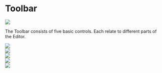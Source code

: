 Toolbar
=======


![](http://docwiki.hq.unity3d.com/uploads/Main/Editor-Toolbar.png)  

The Toolbar consists of five basic controls.  Each relate to different parts of the Editor.

![](http://docwiki.hq.unity3d.com/uploads/Main/UI-ViewTool.png)  
![](http://docwiki.hq.unity3d.com/uploads/Main/Editor-GizmoButtons.png)  
![](http://docwiki.hq.unity3d.com/uploads/Main/Editor-PlayButtons.png)  
![](http://docwiki.hq.unity3d.com/uploads/Main/Editor-LayersDropdown.png)  
![](http://docwiki.hq.unity3d.com/uploads/Main/Editor-LayoutDropdown.png)  

